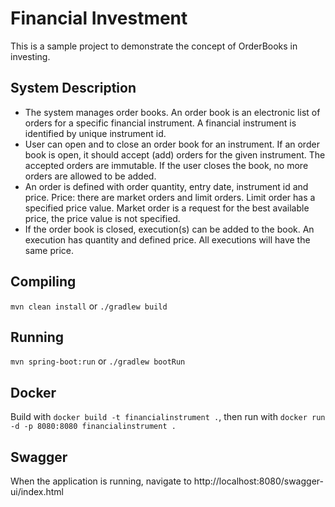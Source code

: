 # Financial Investment

This is a sample project to demonstrate the concept of OrderBooks in investing.

## System Description

- The system manages order books. An order book is an electronic list of orders for a specific financial instrument. A financial instrument is identified by unique instrument id.
- User can open and to close an order book for an instrument. If an order book is open, it should accept (add) orders for the given instrument. The accepted orders are immutable. If the user closes the book, no more orders are allowed to be added. 
- An order is defined with order quantity, entry date, instrument id and price. Price: there are market orders and limit orders. Limit order has a specified price value. Market order is a request for the best available price, the price value is not specified. 
- If the order book is closed, execution(s) can be added to the book. An execution has quantity and defined price. All executions will have the same price.


## Compiling

`mvn clean install` or `./gradlew build`

## Running

`mvn spring-boot:run` or `./gradlew bootRun`

## Docker

Build with `docker build -t financialinstrument .`, then run with `docker run -d -p 8080:8080 financialinstrument .`

## Swagger

When the application is running, navigate to http://localhost:8080/swagger-ui/index.html
